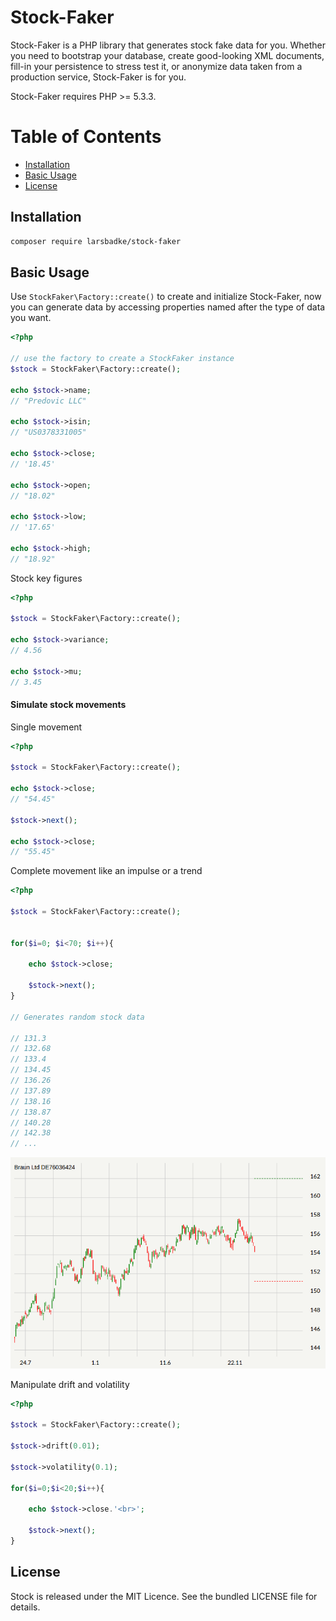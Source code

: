 # Stock-Faker

Stock-Faker is a PHP library that generates stock fake data for you. Whether you need to bootstrap your database, create good-looking XML documents, fill-in your persistence to stress test it, or anonymize data taken from a production service, Stock-Faker is for you.

Stock-Faker requires PHP >= 5.3.3.

# Table of Contents

- [Installation](#installation)
- [Basic Usage](#basic-usage)
- [License](#license)


## Installation

```sh
composer require larsbadke/stock-faker
```

## Basic Usage

Use `StockFaker\Factory::create()` to create and initialize Stock-Faker, now you can generate data by accessing properties named after the type of data you want.

```php
<?php

// use the factory to create a StockFaker instance
$stock = StockFaker\Factory::create();

echo $stock->name;
// "Predovic LLC"
    
echo $stock->isin;
// "US0378331005"

echo $stock->close;
// '18.45'

echo $stock->open;
// "18.02"

echo $stock->low;
// '17.65'

echo $stock->high;
// "18.92" 

```

Stock key figures
```php
<?php

$stock = StockFaker\Factory::create();

echo $stock->variance;
// 4.56

echo $stock->mu;
// 3.45

```

#### Simulate stock movements

Single movement

```php
<?php

$stock = StockFaker\Factory::create();

echo $stock->close;
// "54.45"

$stock->next();

echo $stock->close;
// "55.45"
```

Complete movement like an impulse or a trend

```php
<?php

$stock = StockFaker\Factory::create();


for($i=0; $i<70; $i++){

    echo $stock->close;

    $stock->next();
}

// Generates random stock data

// 131.3 
// 132.68 
// 133.4 
// 134.45 
// 136.26 
// 137.89 
// 138.16 
// 138.87 
// 140.28 
// 142.38 
// ...

```

![Example](example.png)

Manipulate drift and volatility

```php
<?php

$stock = StockFaker\Factory::create();

$stock->drift(0.01);

$stock->volatility(0.1);

for($i=0;$i<20;$i++){

    echo $stock->close.'<br>';

    $stock->next();
}


```

## License

Stock is released under the MIT Licence. See the bundled LICENSE file for details.
